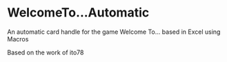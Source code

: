 # WelcomeTo...Automatic
An automatic card handle for the game Welcome To... based in Excel using Macros

Based on the work of ito78

